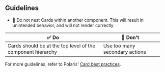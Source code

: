 ## Guidelines

- 📱 Do not nest Cards within another component. This will result in unintended behavior, and will not render correctly

| ✅ Do                                                       | 🛑 Don't                       |
| ----------------------------------------------------------- | ------------------------------ |
| Cards should be at the top level of the component hierarchy | Use too many secondary actions |

For more guidelines, refer to Polaris' [Card best practices](https://polaris.shopify.com/components/structure/card#section-best-practices).